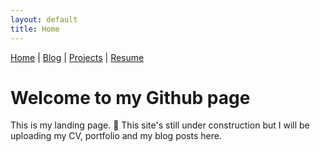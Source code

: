 ```yaml
---
layout: default
title: Home
---
```


[Home](/) | [Blog](/blog) | [Projects](/projects) | [Resume](/resume)

# Welcome to my Github page

This is my landing page. 🚀 This site's still under construction but I will be uploading my CV, portfolio and my blog posts here.
